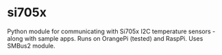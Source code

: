 # si705x
Python module for communicating with Si705x I2C temperature sensors - along with sample apps. Runs on OrangePi (tested) and RaspPi. Uses SMBus2 module.
